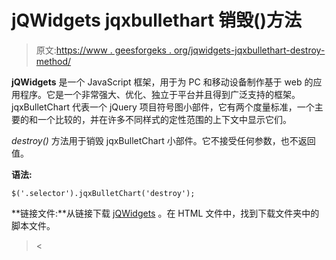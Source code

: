 # jQWidgets jqxbullethart 销毁()方法

> 原文:[https://www . geesforgeks . org/jqwidgets-jqxbullethart-destroy-method/](https://www.geeksforgeeks.org/jqwidgets-jqxbulletchart-destroy-method/)

**jQWidgets** 是一个 JavaScript 框架，用于为 PC 和移动设备制作基于 web 的应用程序。它是一个非常强大、优化、独立于平台并且得到广泛支持的框架。jqxBulletChart 代表一个 jQuery 项目符号图小部件，它有两个度量标准，一个主要的和一个比较的，并在许多不同样式的定性范围的上下文中显示它们。

*destroy()* 方法用于销毁 jqxBulletChart 小部件。它不接受任何参数，也不返回值。

**语法:**

```
$('.selector').jqxBulletChart('destroy');
```

**链接文件:**从链接下载 [jQWidgets](https://www.jqwidgets.com/download/) 。在 HTML 文件中，找到下载文件夹中的脚本文件。

> <link rel="”stylesheet”" href="”jqwidgets/styles/jqx.base.css”" type="”text/css”"><